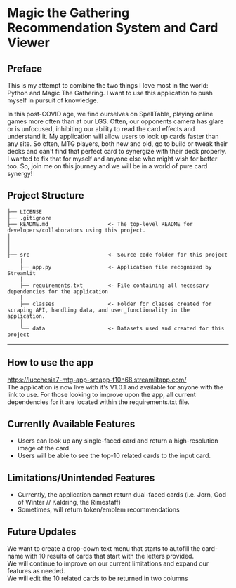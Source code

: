 # Magic the Gathering Recommendation System and Card Viewer
## Preface
This is my attempt to combine the two things I love most in the world: Python and Magic The Gathering. I want to use this application to push myself in pursuit of knowledge. 

In this post-COVID age, we find ourselves on SpellTable, playing online games more often than at our LGS. Often, our opponents camera has glare or is unfocused, inhibiting our ability to read the card effects and understand it. My application will allow users to look up cards faster than any site. So often, MTG players, both new and old, go to build or tweak their decks and can't find that perfect card to synergize with their deck properly. I wanted to fix that for myself and anyone else who might wish for better too. So, join me on this journey and we will be in a world of pure card synergy!

## Project Structure

    ├── LICENSE
    ├── .gitignore
    ├── README.md                   <- The top-level README for developers/collaborators using this project.
    │ 
    │ 
    │   
    ├── src                         <- Source code folder for this project
        |
        ├── app.py                  <- Application file recognized by Streamlit
        |
        ├── requirements.txt        <- File containing all necessary dependencies for the application
        |
        ├── classes                 <- Folder for classes created for scraping API, handling data, and user_functionality in the application.
        │
        └── data                    <- Datasets used and created for this project
        
--------

## How to use the app
https://lucchesia7-mtg-app-srcapp-t10n68.streamlitapp.com/ \
The application is now live with it's V1.0.1 and available for anyone with the link to use. For those looking to improve upon the app, all current dependencies for it are located within the requirements.txt file.

## Currently Available Features
* Users can look up any single-faced card and return a high-resolution image of the card.
* Users will be able to see the top-10 related cards to the input card.

## Limitations/Unintended Features
* Currently, the application cannot return dual-faced cards (i.e. Jorn, God of Winter // Kaldring, the Rimestaff)
* Sometimes, will return token/emblem recommendations

## Future Updates
We want to create a drop-down text menu that starts to autofill the card-name with 10 results of cards that start with the letters provided. \
We will continue to improve on our current limitations and expand our features as needed. \
We will edit the 10 related cards to be returned in two columns
